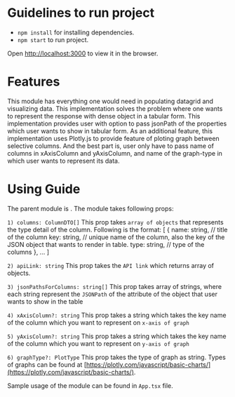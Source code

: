 # Guidelines to run project

- `npm install` for installing dependencies.
- `npm start` to run project.

Open [http://localhost:3000](http://localhost:3000) to view it in the browser.

# Features

This module has everything one would need in populating datagrid and visualizing data. This implementation solves the problem where one wants to represent the response with dense object in a tabular form. This implementation provides user with option to pass jsonPath of the properties which user wants to show in tabular form. As an additional feature, this implementation uses Plotly.js to provide feature of ploting graph between selective columns. And the best part is, user only have to pass name of columns in xAxisColumn and yAxisColumn, and name of the graph-type in which user wants to represent its data.

# Using Guide

The parent module is <DataGrid />. The module takes following props:

`1) columns: ColumnDTO[]`
  This prop takes `array of objects` that represents the type detail of the column. Following is the format: 
    [
      {
        name: string, // title of the column 
        key: string, // unique name of the column, also the key of the JSON object that wants to render in table.
        type: string, // type of the columns
      },
      ...
    ]

`2) apiLink: string`
  This prop takes the `API link` which returns array of objects.

`3) jsonPathsForColumns: string[]`
  This prop takes array of strings, where each string represent the `JSONPath` of the attribute of the object that user wants to show in the table 

`4) xAxisColumn?: string`
  This prop takes a string which takes the key name of the column which you want to represent on `x-axis of graph`

`5) yAxisColumn?: string`
  This prop takes a string which takes the key name of the column which you want to represent on `y-axis of graph`

`6) graphType?: PlotType`
  This prop takes the type of graph as string. Types of graphs can be found at [https://plotly.com/javascript/basic-charts/](https://plotly.com/javascript/basic-charts/).

Sample usage of the module can be found in `App.tsx` file.